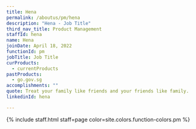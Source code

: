 ```yaml
---
title: Hena
permalink: /aboutus/pm/hena
description: "Hena - Job Title"
third_nav_title: Product Management
staffId: hena
name: Hena
joinDate: April 18, 2022
functionId: pm
jobTitle: Job Title
curProducts:
  - currentProducts
pastProducts:
  - go.gov.sg
accomplishments: ""
quote: Treat your family like friends and your friends like family.
linkedinId: hena

---
```


{% include staff.html staff=page color=site.colors.function-colors.pm %}
